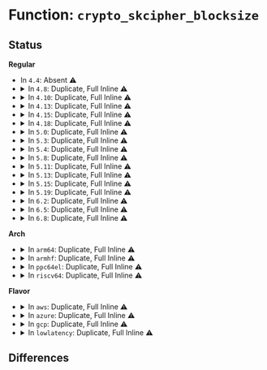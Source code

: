 # Function: <code>crypto_skcipher_blocksize</code>

## Status
<b>Regular</b>
<ul>
<li>
In <code>4.4</code>: Absent ⚠️
</li>
<li>
<details>
<summary>In <code>4.8</code>: Duplicate, Full Inline ⚠️</summary>

**Collision:** Static Duplication

**Inline:** Full

**Transformation:** False

**Instances:**

```
In fs/ecryptfs/crypto.c (ffffffff8133b863)
Location: include/crypto/skcipher.h:319
Inline: True
Inline callers:
  - fs/ecryptfs/crypto.c:ecryptfs_set_f_namelen
```
```
In fs/ecryptfs/keystore.c (ffffffff8133cdda)
Location: include/crypto/skcipher.h:319
Inline: True
Inline callers:
  - fs/ecryptfs/keystore.c:ecryptfs_write_tag_70_packet
```
```
In security/keys/big_key.c (ffffffff8136bc86)
Location: include/crypto/skcipher.h:319
Inline: True
Inline callers:
  - security/keys/big_key.c:big_key_read
  - security/keys/big_key.c:big_key_preparse
```
```
In security/keys/encrypted-keys/encrypted.c (ffffffff81fc2efa)
Location: include/crypto/skcipher.h:319
Inline: True
```
```
In crypto/cts.c (ffffffff813e7dcd)
Location: include/crypto/skcipher.h:319
Inline: True
Inline callers:
  - crypto/cts.c:crypto_cts_init_tfm
  - crypto/cts.c:crypto_cts_decrypt
  - crypto/cts.c:cts_cbc_decrypt
  - crypto/cts.c:crypto_cts_encrypt
  - crypto/cts.c:cts_cbc_encrypt
```
</details>
</li>
<li>
<details>
<summary>In <code>4.10</code>: Duplicate, Full Inline ⚠️</summary>

**Collision:** Static Duplication

**Inline:** Full

**Transformation:** False

**Instances:**

```
In fs/ecryptfs/crypto.c (ffffffff813515f3)
Location: include/crypto/skcipher.h:319
Inline: True
Inline callers:
  - fs/ecryptfs/crypto.c:ecryptfs_set_f_namelen
```
```
In fs/ecryptfs/keystore.c (ffffffff81352b6a)
Location: include/crypto/skcipher.h:319
Inline: True
Inline callers:
  - fs/ecryptfs/keystore.c:ecryptfs_write_tag_70_packet
```
```
In security/keys/big_key.c (ffffffff813824a6)
Location: include/crypto/skcipher.h:319
Inline: True
Inline callers:
  - security/keys/big_key.c:big_key_read
  - security/keys/big_key.c:big_key_preparse
```
```
In security/keys/encrypted-keys/encrypted.c (ffffffff81fff946)
Location: include/crypto/skcipher.h:319
Inline: True
```
```
In crypto/skcipher.c (ffffffff813f6a71)
Location: include/crypto/skcipher.h:319
Inline: True
Inline callers:
  - crypto/skcipher.c:skcipher_walk_skcipher
```
```
In crypto/cbc.c (ffffffff814003c1)
Location: include/crypto/skcipher.h:319
Inline: True
Inline callers:
  - crypto/cbc.c:crypto_cbc_decrypt
  - crypto/cbc.c:crypto_cbc_decrypt
```
```
In crypto/cts.c (ffffffff81400bfd)
Location: include/crypto/skcipher.h:319
Inline: True
Inline callers:
  - crypto/cts.c:crypto_cts_init_tfm
  - crypto/cts.c:crypto_cts_decrypt
  - crypto/cts.c:cts_cbc_decrypt
  - crypto/cts.c:crypto_cts_encrypt
  - crypto/cts.c:cts_cbc_encrypt
```
</details>
</li>
<li>
<details>
<summary>In <code>4.13</code>: Duplicate, Full Inline ⚠️</summary>

**Collision:** Static Duplication

**Inline:** Full

**Transformation:** False

**Instances:**

```
In fs/ecryptfs/crypto.c (ffffffff81366133)
Location: include/crypto/skcipher.h:353
Inline: True
Inline callers:
  - fs/ecryptfs/crypto.c:ecryptfs_set_f_namelen
```
```
In fs/ecryptfs/keystore.c (ffffffff8136769f)
Location: include/crypto/skcipher.h:353
Inline: True
Inline callers:
  - fs/ecryptfs/keystore.c:ecryptfs_write_tag_70_packet
```
```
In security/keys/big_key.c (ffffffff81396b57)
Location: include/crypto/skcipher.h:353
Inline: True
Inline callers:
  - security/keys/big_key.c:big_key_read
  - security/keys/big_key.c:big_key_preparse
```
```
In security/keys/encrypted-keys/encrypted.c (ffffffff820e2bd4)
Location: include/crypto/skcipher.h:353
Inline: True
Inline callers:
  - security/keys/encrypted-keys/encrypted.c:init_encrypted
```
```
In crypto/skcipher.c (ffffffff81402e4e)
Location: include/crypto/skcipher.h:353
Inline: True
Inline callers:
  - crypto/skcipher.c:skcipher_walk_skcipher
```
```
In crypto/cbc.c (0)
Location: include/crypto/skcipher.h:353
Inline: True
```
```
In crypto/cts.c (ffffffff8140dbad)
Location: include/crypto/skcipher.h:353
Inline: True
Inline callers:
  - crypto/cts.c:crypto_cts_init_tfm
  - crypto/cts.c:crypto_cts_decrypt
  - crypto/cts.c:cts_cbc_decrypt
  - crypto/cts.c:crypto_cts_encrypt
  - crypto/cts.c:cts_cbc_encrypt
```
</details>
</li>
<li>
<details>
<summary>In <code>4.15</code>: Duplicate, Full Inline ⚠️</summary>

**Collision:** Static Duplication

**Inline:** Full

**Transformation:** False

**Instances:**

```
In fs/ecryptfs/crypto.c (ffffffff8138ad73)
Location: include/crypto/skcipher.h:353
Inline: True
Inline callers:
  - fs/ecryptfs/crypto.c:ecryptfs_set_f_namelen
```
```
In fs/ecryptfs/keystore.c (ffffffff8138c32f)
Location: include/crypto/skcipher.h:353
Inline: True
Inline callers:
  - fs/ecryptfs/keystore.c:ecryptfs_write_tag_70_packet
```
```
In security/keys/encrypted-keys/encrypted.c (ffffffff826eb83a)
Location: include/crypto/skcipher.h:353
Inline: True
Inline callers:
  - security/keys/encrypted-keys/encrypted.c:init_encrypted
```
```
In crypto/skcipher.c (ffffffff8142b4bd)
Location: include/crypto/skcipher.h:353
Inline: True
Inline callers:
  - crypto/skcipher.c:skcipher_walk_skcipher
```
```
In crypto/cbc.c (0)
Location: include/crypto/skcipher.h:353
Inline: True
```
```
In crypto/cts.c (ffffffff8143664d)
Location: include/crypto/skcipher.h:353
Inline: True
Inline callers:
  - crypto/cts.c:crypto_cts_init_tfm
  - crypto/cts.c:crypto_cts_decrypt
  - crypto/cts.c:cts_cbc_decrypt
  - crypto/cts.c:crypto_cts_encrypt
  - crypto/cts.c:cts_cbc_encrypt
```
</details>
</li>
<li>
<details>
<summary>In <code>4.18</code>: Duplicate, Full Inline ⚠️</summary>

**Collision:** Static Duplication

**Inline:** Full

**Transformation:** False

**Instances:**

```
In fs/ecryptfs/crypto.c (ffffffff813b99fd)
Location: include/crypto/skcipher.h:353
Inline: True
Inline callers:
  - fs/ecryptfs/crypto.c:ecryptfs_set_f_namelen
```
```
In fs/ecryptfs/keystore.c (ffffffff813bb177)
Location: include/crypto/skcipher.h:353
Inline: True
Inline callers:
  - fs/ecryptfs/keystore.c:ecryptfs_write_tag_70_packet
```
```
In security/keys/encrypted-keys/encrypted.c (ffffffff82715d5f)
Location: include/crypto/skcipher.h:353
Inline: True
Inline callers:
  - security/keys/encrypted-keys/encrypted.c:init_encrypted
```
```
In crypto/skcipher.c (ffffffff8145e1d9)
Location: include/crypto/skcipher.h:353
Inline: True
Inline callers:
  - crypto/skcipher.c:skcipher_walk_skcipher
```
```
In crypto/cbc.c (0)
Location: include/crypto/skcipher.h:353
Inline: True
```
```
In crypto/cts.c (ffffffff814691bd)
Location: include/crypto/skcipher.h:353
Inline: True
Inline callers:
  - crypto/cts.c:crypto_cts_init_tfm
  - crypto/cts.c:crypto_cts_decrypt
  - crypto/cts.c:cts_cbc_decrypt
  - crypto/cts.c:crypto_cts_encrypt
  - crypto/cts.c:cts_cbc_encrypt
```
</details>
</li>
<li>
<details>
<summary>In <code>5.0</code>: Duplicate, Full Inline ⚠️</summary>

**Collision:** Static Duplication

**Inline:** Full

**Transformation:** False

**Instances:**

```
In fs/ecryptfs/crypto.c (ffffffff813d2f6d)
Location: include/crypto/skcipher.h:366
Inline: True
Inline callers:
  - fs/ecryptfs/crypto.c:ecryptfs_set_f_namelen
```
```
In fs/ecryptfs/keystore.c (ffffffff813d4778)
Location: include/crypto/skcipher.h:366
Inline: True
Inline callers:
  - fs/ecryptfs/keystore.c:ecryptfs_write_tag_70_packet
```
```
In security/keys/encrypted-keys/encrypted.c (ffffffff828cd1a1)
Location: include/crypto/skcipher.h:366
Inline: True
Inline callers:
  - security/keys/encrypted-keys/encrypted.c:init_encrypted
```
```
In crypto/skcipher.c (ffffffff8147ba79)
Location: include/crypto/skcipher.h:366
Inline: True
Inline callers:
  - crypto/skcipher.c:skcipher_walk_skcipher
```
```
In crypto/cbc.c (0)
Location: include/crypto/skcipher.h:366
Inline: True
```
```
In crypto/cts.c (ffffffff81486b8d)
Location: include/crypto/skcipher.h:366
Inline: True
Inline callers:
  - crypto/cts.c:crypto_cts_init_tfm
  - crypto/cts.c:crypto_cts_decrypt
  - crypto/cts.c:cts_cbc_decrypt
  - crypto/cts.c:crypto_cts_encrypt
  - crypto/cts.c:cts_cbc_encrypt
```
</details>
</li>
<li>
<details>
<summary>In <code>5.3</code>: Duplicate, Full Inline ⚠️</summary>

**Collision:** Static Duplication

**Inline:** Full

**Transformation:** False

**Instances:**

```
In fs/ecryptfs/crypto.c (ffffffff813fd9fd)
Location: include/crypto/skcipher.h:301
Inline: True
Inline callers:
  - fs/ecryptfs/crypto.c:ecryptfs_set_f_namelen
```
```
In fs/ecryptfs/keystore.c (ffffffff813ff122)
Location: include/crypto/skcipher.h:301
Inline: True
Inline callers:
  - fs/ecryptfs/keystore.c:ecryptfs_write_tag_70_packet
```
```
In security/keys/encrypted-keys/encrypted.c (ffffffff828e6bde)
Location: include/crypto/skcipher.h:301
Inline: True
Inline callers:
  - security/keys/encrypted-keys/encrypted.c:init_encrypted
```
```
In crypto/skcipher.c (ffffffff814a9e19)
Location: include/crypto/skcipher.h:301
Inline: True
Inline callers:
  - crypto/skcipher.c:skcipher_walk_skcipher
```
```
In crypto/cbc.c (0)
Location: include/crypto/skcipher.h:301
Inline: True
```
```
In crypto/cts.c (ffffffff814b4cad)
Location: include/crypto/skcipher.h:301
Inline: True
Inline callers:
  - crypto/cts.c:crypto_cts_init_tfm
  - crypto/cts.c:crypto_cts_decrypt
  - crypto/cts.c:cts_cbc_decrypt
  - crypto/cts.c:crypto_cts_encrypt
  - crypto/cts.c:cts_cbc_encrypt
```
</details>
</li>
<li>
<details>
<summary>In <code>5.4</code>: Duplicate, Full Inline ⚠️</summary>

**Collision:** Static Duplication

**Inline:** Full

**Transformation:** False

**Instances:**

```
In fs/ecryptfs/crypto.c (ffffffff814178dd)
Location: include/crypto/skcipher.h:301
Inline: True
Inline callers:
  - fs/ecryptfs/crypto.c:ecryptfs_set_f_namelen
```
```
In fs/ecryptfs/keystore.c (ffffffff81419012)
Location: include/crypto/skcipher.h:301
Inline: True
Inline callers:
  - fs/ecryptfs/keystore.c:ecryptfs_write_tag_70_packet
```
```
In security/keys/encrypted-keys/encrypted.c (ffffffff828ef6c9)
Location: include/crypto/skcipher.h:301
Inline: True
Inline callers:
  - security/keys/encrypted-keys/encrypted.c:init_encrypted
```
```
In crypto/skcipher.c (ffffffff814c4b09)
Location: include/crypto/skcipher.h:301
Inline: True
Inline callers:
  - crypto/skcipher.c:skcipher_walk_skcipher
```
```
In crypto/cbc.c (0)
Location: include/crypto/skcipher.h:301
Inline: True
```
```
In crypto/cts.c (ffffffff814cd77d)
Location: include/crypto/skcipher.h:301
Inline: True
Inline callers:
  - crypto/cts.c:crypto_cts_init_tfm
  - crypto/cts.c:crypto_cts_decrypt
  - crypto/cts.c:cts_cbc_decrypt
  - crypto/cts.c:crypto_cts_encrypt
  - crypto/cts.c:cts_cbc_encrypt
```
</details>
</li>
<li>
<details>
<summary>In <code>5.8</code>: Duplicate, Full Inline ⚠️</summary>

**Collision:** Static Duplication

**Inline:** Full

**Transformation:** False

**Instances:**

```
In fs/ecryptfs/crypto.c (ffffffff81465dfd)
Location: include/crypto/skcipher.h:270
Inline: True
Inline callers:
  - fs/ecryptfs/crypto.c:ecryptfs_set_f_namelen
```
```
In fs/ecryptfs/keystore.c (ffffffff8146819e)
Location: include/crypto/skcipher.h:270
Inline: True
Inline callers:
  - fs/ecryptfs/keystore.c:ecryptfs_write_tag_70_packet
```
```
In security/keys/encrypted-keys/encrypted.c (ffffffff82d048dd)
Location: include/crypto/skcipher.h:270
Inline: True
Inline callers:
  - security/keys/encrypted-keys/encrypted.c:init_encrypted
```
```
In crypto/skcipher.c (ffffffff81523c8f)
Location: include/crypto/skcipher.h:270
Inline: True
Inline callers:
  - crypto/skcipher.c:skcipher_walk_async
  - crypto/skcipher.c:skcipher_walk_virt
```
```
In crypto/cbc.c (ffffffff8152ca38)
Location: include/crypto/skcipher.h:270
Inline: True
Inline callers:
  - crypto/cbc.c:crypto_cbc_decrypt
```
```
In crypto/cts.c (ffffffff8152cb9d)
Location: include/crypto/skcipher.h:270
Inline: True
Inline callers:
  - crypto/cts.c:crypto_cts_init_tfm
  - crypto/cts.c:crypto_cts_decrypt
  - crypto/cts.c:cts_cbc_decrypt
  - crypto/cts.c:crypto_cts_encrypt
  - crypto/cts.c:cts_cbc_encrypt
```
</details>
</li>
<li>
<details>
<summary>In <code>5.11</code>: Duplicate, Full Inline ⚠️</summary>

**Collision:** Static Duplication

**Inline:** Full

**Transformation:** False

**Instances:**

```
In fs/ecryptfs/crypto.c (ffffffff8148169d)
Location: include/crypto/skcipher.h:270
Inline: True
Inline callers:
  - fs/ecryptfs/crypto.c:ecryptfs_set_f_namelen
```
```
In fs/ecryptfs/keystore.c (ffffffff8148361e)
Location: include/crypto/skcipher.h:270
Inline: True
Inline callers:
  - fs/ecryptfs/keystore.c:ecryptfs_write_tag_70_packet
```
```
In security/keys/encrypted-keys/encrypted.c (ffffffff82ff1caa)
Location: include/crypto/skcipher.h:270
Inline: True
Inline callers:
  - security/keys/encrypted-keys/encrypted.c:init_encrypted
```
```
In crypto/skcipher.c (ffffffff81540bdf)
Location: include/crypto/skcipher.h:270
Inline: True
Inline callers:
  - crypto/skcipher.c:skcipher_walk_async
  - crypto/skcipher.c:skcipher_walk_virt
```
```
In crypto/cbc.c (ffffffff815499d2)
Location: include/crypto/skcipher.h:270
Inline: True
Inline callers:
  - crypto/cbc.c:crypto_cbc_decrypt_inplace
  - crypto/cbc.c:crypto_cbc_decrypt_segment
  - crypto/cbc.c:crypto_cbc_encrypt
```
```
In crypto/cts.c (ffffffff81549c0d)
Location: include/crypto/skcipher.h:270
Inline: True
Inline callers:
  - crypto/cts.c:crypto_cts_init_tfm
  - crypto/cts.c:crypto_cts_decrypt
  - crypto/cts.c:cts_cbc_decrypt
  - crypto/cts.c:crypto_cts_encrypt
  - crypto/cts.c:cts_cbc_encrypt
```
</details>
</li>
<li>
<details>
<summary>In <code>5.13</code>: Duplicate, Full Inline ⚠️</summary>

**Collision:** Static Duplication

**Inline:** Full

**Transformation:** False

**Instances:**

```
In fs/ecryptfs/crypto.c (ffffffff81487101)
Location: include/crypto/skcipher.h:272
Inline: True
Inline callers:
  - fs/ecryptfs/crypto.c:ecryptfs_set_f_namelen
```
```
In fs/ecryptfs/keystore.c (ffffffff814890ae)
Location: include/crypto/skcipher.h:272
Inline: True
Inline callers:
  - fs/ecryptfs/keystore.c:ecryptfs_write_tag_70_packet
```
```
In security/keys/encrypted-keys/encrypted.c (ffffffff831fc634)
Location: include/crypto/skcipher.h:272
Inline: True
Inline callers:
  - security/keys/encrypted-keys/encrypted.c:init_encrypted
```
```
In crypto/skcipher.c (ffffffff8154923f)
Location: include/crypto/skcipher.h:272
Inline: True
Inline callers:
  - crypto/skcipher.c:skcipher_walk_async
  - crypto/skcipher.c:skcipher_walk_virt
```
```
In crypto/cbc.c (ffffffff815520fd)
Location: include/crypto/skcipher.h:272
Inline: True
Inline callers:
  - crypto/cbc.c:crypto_cbc_decrypt
  - crypto/cbc.c:crypto_cbc_encrypt
```
```
In crypto/cts.c (ffffffff8155224d)
Location: include/crypto/skcipher.h:272
Inline: True
Inline callers:
  - crypto/cts.c:crypto_cts_init_tfm
  - crypto/cts.c:crypto_cts_decrypt
  - crypto/cts.c:cts_cbc_decrypt
  - crypto/cts.c:crypto_cts_encrypt
  - crypto/cts.c:cts_cbc_encrypt
```
</details>
</li>
<li>
<details>
<summary>In <code>5.15</code>: Duplicate, Full Inline ⚠️</summary>

**Collision:** Static Duplication

**Inline:** Full

**Transformation:** False

**Instances:**

```
In fs/ecryptfs/crypto.c (ffffffff814de8a1)
Location: include/crypto/skcipher.h:272
Inline: True
Inline callers:
  - fs/ecryptfs/crypto.c:ecryptfs_set_f_namelen
```
```
In fs/ecryptfs/keystore.c (ffffffff814e08ae)
Location: include/crypto/skcipher.h:272
Inline: True
Inline callers:
  - fs/ecryptfs/keystore.c:ecryptfs_write_tag_70_packet
```
```
In security/keys/encrypted-keys/encrypted.c (ffffffff832e3686)
Location: include/crypto/skcipher.h:272
Inline: True
Inline callers:
  - security/keys/encrypted-keys/encrypted.c:init_encrypted
```
```
In crypto/skcipher.c (ffffffff815a9a1f)
Location: include/crypto/skcipher.h:272
Inline: True
Inline callers:
  - crypto/skcipher.c:skcipher_walk_async
  - crypto/skcipher.c:skcipher_walk_virt
```
```
In crypto/cbc.c (ffffffff815b30fd)
Location: include/crypto/skcipher.h:272
Inline: True
Inline callers:
  - crypto/cbc.c:crypto_cbc_decrypt
  - crypto/cbc.c:crypto_cbc_encrypt
```
```
In crypto/cts.c (ffffffff815b324d)
Location: include/crypto/skcipher.h:272
Inline: True
Inline callers:
  - crypto/cts.c:crypto_cts_init_tfm
  - crypto/cts.c:crypto_cts_decrypt
  - crypto/cts.c:cts_cbc_decrypt
  - crypto/cts.c:crypto_cts_encrypt
  - crypto/cts.c:cts_cbc_encrypt
```
</details>
</li>
<li>
<details>
<summary>In <code>5.19</code>: Duplicate, Full Inline ⚠️</summary>

**Collision:** Static Duplication

**Inline:** Full

**Transformation:** False

**Instances:**

```
In fs/ecryptfs/crypto.c (ffffffff8156c893)
Location: include/crypto/skcipher.h:276
Inline: True
Inline callers:
  - fs/ecryptfs/crypto.c:ecryptfs_set_f_namelen
```
```
In fs/ecryptfs/keystore.c (ffffffff8156ea5e)
Location: include/crypto/skcipher.h:276
Inline: True
Inline callers:
  - fs/ecryptfs/keystore.c:ecryptfs_write_tag_70_packet
```
```
In security/keys/encrypted-keys/encrypted.c (ffffffff83499a96)
Location: include/crypto/skcipher.h:276
Inline: True
Inline callers:
  - security/keys/encrypted-keys/encrypted.c:init_encrypted
```
```
In crypto/skcipher.c (ffffffff81650ec3)
Location: include/crypto/skcipher.h:276
Inline: True
Inline callers:
  - crypto/skcipher.c:skcipher_walk_async
  - crypto/skcipher.c:skcipher_walk_virt
```
```
In crypto/cbc.c (ffffffff8165bd2f)
Location: include/crypto/skcipher.h:276
Inline: True
Inline callers:
  - crypto/cbc.c:crypto_cbc_decrypt
  - crypto/cbc.c:crypto_cbc_decrypt_inplace
  - crypto/cbc.c:crypto_cbc_encrypt
```
```
In crypto/cts.c (ffffffff8165c22d)
Location: include/crypto/skcipher.h:276
Inline: True
Inline callers:
  - crypto/cts.c:crypto_cts_init_tfm
  - crypto/cts.c:crypto_cts_decrypt
  - crypto/cts.c:cts_cbc_decrypt
  - crypto/cts.c:crypto_cts_encrypt
  - crypto/cts.c:cts_cbc_encrypt
```
</details>
</li>
<li>
<details>
<summary>In <code>6.2</code>: Duplicate, Full Inline ⚠️</summary>

**Collision:** Static Duplication

**Inline:** Full

**Transformation:** False

**Instances:**

```
In fs/ecryptfs/crypto.c (ffffffff81610b53)
Location: include/crypto/skcipher.h:276
Inline: True
Inline callers:
  - fs/ecryptfs/crypto.c:ecryptfs_set_f_namelen
```
```
In fs/ecryptfs/keystore.c (ffffffff81613b9b)
Location: include/crypto/skcipher.h:276
Inline: True
Inline callers:
  - fs/ecryptfs/keystore.c:ecryptfs_write_tag_70_packet
```
```
In security/keys/encrypted-keys/encrypted.c (ffffffff83ecfbc4)
Location: include/crypto/skcipher.h:276
Inline: True
Inline callers:
  - security/keys/encrypted-keys/encrypted.c:init_encrypted
```
```
In crypto/skcipher.c (ffffffff8170a6e3)
Location: include/crypto/skcipher.h:276
Inline: True
Inline callers:
  - crypto/skcipher.c:skcipher_walk_async
  - crypto/skcipher.c:skcipher_walk_virt
```
```
In crypto/cbc.c (ffffffff81715495)
Location: include/crypto/skcipher.h:276
Inline: True
Inline callers:
  - crypto/cbc.c:crypto_cbc_decrypt_inplace
  - crypto/cbc.c:crypto_cbc_decrypt_segment
  - crypto/cbc.c:crypto_cbc_encrypt_inplace
  - crypto/cbc.c:crypto_cbc_encrypt_segment
```
```
In crypto/cts.c (ffffffff81715bed)
Location: include/crypto/skcipher.h:276
Inline: True
Inline callers:
  - crypto/cts.c:crypto_cts_init_tfm
  - crypto/cts.c:crypto_cts_decrypt
  - crypto/cts.c:cts_cbc_decrypt
  - crypto/cts.c:crypto_cts_encrypt
  - crypto/cts.c:cts_cbc_encrypt
```
</details>
</li>
<li>
<details>
<summary>In <code>6.5</code>: Duplicate, Full Inline ⚠️</summary>

**Collision:** Static Duplication

**Inline:** Full

**Transformation:** False

**Instances:**

```
In fs/ecryptfs/crypto.c (ffffffff81648a0b)
Location: include/crypto/skcipher.h:298
Inline: True
Inline callers:
  - fs/ecryptfs/crypto.c:ecryptfs_set_f_namelen
```
```
In fs/ecryptfs/keystore.c (ffffffff8164bbfb)
Location: include/crypto/skcipher.h:298
Inline: True
Inline callers:
  - fs/ecryptfs/keystore.c:ecryptfs_write_tag_70_packet
```
```
In security/keys/encrypted-keys/encrypted.c (ffffffff836f4c82)
Location: include/crypto/skcipher.h:298
Inline: True
Inline callers:
  - security/keys/encrypted-keys/encrypted.c:init_encrypted
```
```
In crypto/skcipher.c (ffffffff81743f33)
Location: include/crypto/skcipher.h:298
Inline: True
Inline callers:
  - crypto/skcipher.c:skcipher_walk_async
  - crypto/skcipher.c:skcipher_walk_virt
```
```
In crypto/cbc.c (ffffffff81750d45)
Location: include/crypto/skcipher.h:298
Inline: True
Inline callers:
  - crypto/cbc.c:crypto_cbc_decrypt_inplace
  - crypto/cbc.c:crypto_cbc_decrypt_segment
  - crypto/cbc.c:crypto_cbc_encrypt_inplace
  - crypto/cbc.c:crypto_cbc_encrypt_segment
```
```
In crypto/cts.c (ffffffff8175149d)
Location: include/crypto/skcipher.h:298
Inline: True
Inline callers:
  - crypto/cts.c:crypto_cts_init_tfm
  - crypto/cts.c:crypto_cts_decrypt
  - crypto/cts.c:cts_cbc_decrypt
  - crypto/cts.c:crypto_cts_encrypt
  - crypto/cts.c:cts_cbc_encrypt
```
</details>
</li>
<li>
<details>
<summary>In <code>6.8</code>: Duplicate, Full Inline ⚠️</summary>

**Collision:** Static Duplication

**Inline:** Full

**Transformation:** False

**Instances:**

```
In fs/ecryptfs/crypto.c (ffffffff81681edb)
Location: include/crypto/skcipher.h:456
Inline: True
Inline callers:
  - fs/ecryptfs/crypto.c:ecryptfs_set_f_namelen
```
```
In fs/ecryptfs/keystore.c (ffffffff8168512a)
Location: include/crypto/skcipher.h:456
Inline: True
Inline callers:
  - fs/ecryptfs/keystore.c:ecryptfs_write_tag_70_packet
```
```
In security/keys/encrypted-keys/encrypted.c (ffffffff83927e82)
Location: include/crypto/skcipher.h:456
Inline: True
Inline callers:
  - security/keys/encrypted-keys/encrypted.c:init_encrypted
```
```
In crypto/skcipher.c (ffffffff81785f2d)
Location: include/crypto/skcipher.h:456
Inline: True
Inline callers:
  - crypto/skcipher.c:skcipher_walk_skcipher
```
```
In crypto/cts.c (ffffffff817932ed)
Location: include/crypto/skcipher.h:456
Inline: True
Inline callers:
  - crypto/cts.c:crypto_cts_init_tfm
  - crypto/cts.c:crypto_cts_decrypt
  - crypto/cts.c:cts_cbc_decrypt
  - crypto/cts.c:crypto_cts_encrypt
  - crypto/cts.c:cts_cbc_encrypt
```
</details>
</li>
</ul>
<b>Arch</b>
<ul>
<li>
<details>
<summary>In <code>arm64</code>: Duplicate, Full Inline ⚠️</summary>

**Collision:** Static Duplication

**Inline:** Full

**Transformation:** False

**Instances:**

```
In fs/ecryptfs/crypto.c (ffff8000104f94d0)
Location: include/crypto/skcipher.h:301
Inline: True
Inline callers:
  - fs/ecryptfs/crypto.c:ecryptfs_set_f_namelen
```
```
In fs/ecryptfs/keystore.c (ffff8000104fa85c)
Location: include/crypto/skcipher.h:301
Inline: True
Inline callers:
  - fs/ecryptfs/keystore.c:ecryptfs_write_tag_70_packet
```
```
In security/keys/encrypted-keys/encrypted.c (ffff8000114693ac)
Location: include/crypto/skcipher.h:301
Inline: True
Inline callers:
  - security/keys/encrypted-keys/encrypted.c:init_encrypted
```
```
In crypto/skcipher.c (ffff8000105bf560)
Location: include/crypto/skcipher.h:301
Inline: True
Inline callers:
  - crypto/skcipher.c:skcipher_walk_skcipher
```
```
In crypto/cbc.c (0)
Location: include/crypto/skcipher.h:301
Inline: True
```
```
In crypto/cts.c (ffff8000105c9668)
Location: include/crypto/skcipher.h:301
Inline: True
Inline callers:
  - crypto/cts.c:crypto_cts_init_tfm
  - crypto/cts.c:crypto_cts_decrypt
  - crypto/cts.c:cts_cbc_decrypt
  - crypto/cts.c:crypto_cts_encrypt
  - crypto/cts.c:cts_cbc_encrypt
```
</details>
</li>
<li>
<details>
<summary>In <code>armhf</code>: Duplicate, Full Inline ⚠️</summary>

**Collision:** Static Duplication

**Inline:** Full

**Transformation:** False

**Instances:**

```
In fs/ecryptfs/crypto.c (c06b6d80)
Location: include/crypto/skcipher.h:301
Inline: True
Inline callers:
  - fs/ecryptfs/crypto.c:ecryptfs_set_f_namelen
```
```
In fs/ecryptfs/keystore.c (c06b7fac)
Location: include/crypto/skcipher.h:301
Inline: True
Inline callers:
  - fs/ecryptfs/keystore.c:ecryptfs_write_tag_70_packet
```
```
In security/keys/encrypted-keys/encrypted.c (c1541ef4)
Location: include/crypto/skcipher.h:301
Inline: True
Inline callers:
  - security/keys/encrypted-keys/encrypted.c:init_encrypted
```
```
In crypto/skcipher.c (c076d2bc)
Location: include/crypto/skcipher.h:301
Inline: True
Inline callers:
  - crypto/skcipher.c:skcipher_walk_skcipher
```
```
In crypto/cbc.c (0)
Location: include/crypto/skcipher.h:301
Inline: True
```
```
In crypto/cts.c (c0777208)
Location: include/crypto/skcipher.h:301
Inline: True
Inline callers:
  - crypto/cts.c:crypto_cts_init_tfm
  - crypto/cts.c:crypto_cts_decrypt
  - crypto/cts.c:cts_cbc_decrypt
  - crypto/cts.c:crypto_cts_encrypt
  - crypto/cts.c:cts_cbc_encrypt
```
</details>
</li>
<li>
<details>
<summary>In <code>ppc64el</code>: Duplicate, Full Inline ⚠️</summary>

**Collision:** Static Duplication

**Inline:** Full

**Transformation:** False

**Instances:**

```
In fs/ecryptfs/crypto.c (c00000000063b850)
Location: include/crypto/skcipher.h:301
Inline: True
Inline callers:
  - fs/ecryptfs/crypto.c:ecryptfs_set_f_namelen
```
```
In fs/ecryptfs/keystore.c (c00000000063d0d0)
Location: include/crypto/skcipher.h:301
Inline: True
Inline callers:
  - fs/ecryptfs/keystore.c:ecryptfs_write_tag_70_packet
```
```
In security/keys/encrypted-keys/encrypted.c (c000000001397524)
Location: include/crypto/skcipher.h:301
Inline: True
Inline callers:
  - security/keys/encrypted-keys/encrypted.c:init_encrypted
```
```
In crypto/skcipher.c (c0000000007472b4)
Location: include/crypto/skcipher.h:301
Inline: True
Inline callers:
  - crypto/skcipher.c:skcipher_walk_skcipher
```
```
In crypto/cbc.c (0)
Location: include/crypto/skcipher.h:301
Inline: True
```
```
In crypto/cts.c (c000000000753cc8)
Location: include/crypto/skcipher.h:301
Inline: True
Inline callers:
  - crypto/cts.c:crypto_cts_init_tfm
  - crypto/cts.c:crypto_cts_decrypt
  - crypto/cts.c:cts_cbc_decrypt
  - crypto/cts.c:crypto_cts_encrypt
  - crypto/cts.c:cts_cbc_encrypt
```
</details>
</li>
<li>
<details>
<summary>In <code>riscv64</code>: Duplicate, Full Inline ⚠️</summary>

**Collision:** Static Duplication

**Inline:** Full

**Transformation:** False

**Instances:**

```
In fs/ecryptfs/crypto.c (ffffffe000367c32)
Location: include/crypto/skcipher.h:301
Inline: True
Inline callers:
  - fs/ecryptfs/crypto.c:ecryptfs_set_f_namelen
```
```
In fs/ecryptfs/keystore.c (ffffffe000369042)
Location: include/crypto/skcipher.h:301
Inline: True
Inline callers:
  - fs/ecryptfs/keystore.c:ecryptfs_write_tag_70_packet
```
```
In security/keys/encrypted-keys/encrypted.c (ffffffe0000245fe)
Location: include/crypto/skcipher.h:301
Inline: True
Inline callers:
  - security/keys/encrypted-keys/encrypted.c:init_encrypted
```
```
In crypto/skcipher.c (ffffffe00040471e)
Location: include/crypto/skcipher.h:301
Inline: True
Inline callers:
  - crypto/skcipher.c:skcipher_walk_skcipher
```
```
In crypto/cbc.c (0)
Location: include/crypto/skcipher.h:301
Inline: True
```
```
In crypto/cts.c (ffffffe00040e334)
Location: include/crypto/skcipher.h:301
Inline: True
Inline callers:
  - crypto/cts.c:crypto_cts_init_tfm
  - crypto/cts.c:crypto_cts_decrypt
  - crypto/cts.c:cts_cbc_decrypt
  - crypto/cts.c:crypto_cts_encrypt
  - crypto/cts.c:cts_cbc_encrypt
```
</details>
</li>
</ul>
<b>Flavor</b>
<ul>
<li>
<details>
<summary>In <code>aws</code>: Duplicate, Full Inline ⚠️</summary>

**Collision:** Static Duplication

**Inline:** Full

**Transformation:** False

**Instances:**

```
In fs/ecryptfs/crypto.c (ffffffff8140febd)
Location: include/crypto/skcipher.h:301
Inline: True
Inline callers:
  - fs/ecryptfs/crypto.c:ecryptfs_set_f_namelen
```
```
In fs/ecryptfs/keystore.c (ffffffff814115f2)
Location: include/crypto/skcipher.h:301
Inline: True
Inline callers:
  - fs/ecryptfs/keystore.c:ecryptfs_write_tag_70_packet
```
```
In security/keys/encrypted-keys/encrypted.c (ffffffff828d857d)
Location: include/crypto/skcipher.h:301
Inline: True
Inline callers:
  - security/keys/encrypted-keys/encrypted.c:init_encrypted
```
```
In crypto/skcipher.c (ffffffff814bd0e9)
Location: include/crypto/skcipher.h:301
Inline: True
Inline callers:
  - crypto/skcipher.c:skcipher_walk_skcipher
```
```
In crypto/cbc.c (0)
Location: include/crypto/skcipher.h:301
Inline: True
```
```
In crypto/cts.c (ffffffff814c5d5d)
Location: include/crypto/skcipher.h:301
Inline: True
Inline callers:
  - crypto/cts.c:crypto_cts_init_tfm
  - crypto/cts.c:crypto_cts_decrypt
  - crypto/cts.c:cts_cbc_decrypt
  - crypto/cts.c:crypto_cts_encrypt
  - crypto/cts.c:cts_cbc_encrypt
```
</details>
</li>
<li>
<details>
<summary>In <code>azure</code>: Duplicate, Full Inline ⚠️</summary>

**Collision:** Static Duplication

**Inline:** Full

**Transformation:** False

**Instances:**

```
In fs/ecryptfs/crypto.c (ffffffff8140093d)
Location: include/crypto/skcipher.h:301
Inline: True
Inline callers:
  - fs/ecryptfs/crypto.c:ecryptfs_set_f_namelen
```
```
In fs/ecryptfs/keystore.c (ffffffff81402072)
Location: include/crypto/skcipher.h:301
Inline: True
Inline callers:
  - fs/ecryptfs/keystore.c:ecryptfs_write_tag_70_packet
```
```
In security/keys/encrypted-keys/encrypted.c (ffffffff828d0c99)
Location: include/crypto/skcipher.h:301
Inline: True
Inline callers:
  - security/keys/encrypted-keys/encrypted.c:init_encrypted
```
```
In crypto/skcipher.c (ffffffff814adb09)
Location: include/crypto/skcipher.h:301
Inline: True
Inline callers:
  - crypto/skcipher.c:skcipher_walk_skcipher
```
```
In crypto/cbc.c (0)
Location: include/crypto/skcipher.h:301
Inline: True
```
```
In crypto/cts.c (ffffffff814b677d)
Location: include/crypto/skcipher.h:301
Inline: True
Inline callers:
  - crypto/cts.c:crypto_cts_init_tfm
  - crypto/cts.c:crypto_cts_decrypt
  - crypto/cts.c:cts_cbc_decrypt
  - crypto/cts.c:crypto_cts_encrypt
  - crypto/cts.c:cts_cbc_encrypt
```
</details>
</li>
<li>
<details>
<summary>In <code>gcp</code>: Duplicate, Full Inline ⚠️</summary>

**Collision:** Static Duplication

**Inline:** Full

**Transformation:** False

**Instances:**

```
In fs/ecryptfs/crypto.c (ffffffff8140d23d)
Location: include/crypto/skcipher.h:301
Inline: True
Inline callers:
  - fs/ecryptfs/crypto.c:ecryptfs_set_f_namelen
```
```
In fs/ecryptfs/keystore.c (ffffffff8140e972)
Location: include/crypto/skcipher.h:301
Inline: True
Inline callers:
  - fs/ecryptfs/keystore.c:ecryptfs_write_tag_70_packet
```
```
In security/keys/encrypted-keys/encrypted.c (ffffffff828eb2fd)
Location: include/crypto/skcipher.h:301
Inline: True
Inline callers:
  - security/keys/encrypted-keys/encrypted.c:init_encrypted
```
```
In crypto/skcipher.c (ffffffff814b9179)
Location: include/crypto/skcipher.h:301
Inline: True
Inline callers:
  - crypto/skcipher.c:skcipher_walk_skcipher
```
```
In crypto/cbc.c (0)
Location: include/crypto/skcipher.h:301
Inline: True
```
```
In crypto/cts.c (ffffffff814c1ded)
Location: include/crypto/skcipher.h:301
Inline: True
Inline callers:
  - crypto/cts.c:crypto_cts_init_tfm
  - crypto/cts.c:crypto_cts_decrypt
  - crypto/cts.c:cts_cbc_decrypt
  - crypto/cts.c:crypto_cts_encrypt
  - crypto/cts.c:cts_cbc_encrypt
```
</details>
</li>
<li>
<details>
<summary>In <code>lowlatency</code>: Duplicate, Full Inline ⚠️</summary>

**Collision:** Static Duplication

**Inline:** Full

**Transformation:** False

**Instances:**

```
In fs/ecryptfs/crypto.c (ffffffff81422ebd)
Location: include/crypto/skcipher.h:301
Inline: True
Inline callers:
  - fs/ecryptfs/crypto.c:ecryptfs_set_f_namelen
```
```
In fs/ecryptfs/keystore.c (ffffffff814245e2)
Location: include/crypto/skcipher.h:301
Inline: True
Inline callers:
  - fs/ecryptfs/keystore.c:ecryptfs_write_tag_70_packet
```
```
In security/keys/encrypted-keys/encrypted.c (ffffffff828f0713)
Location: include/crypto/skcipher.h:301
Inline: True
Inline callers:
  - security/keys/encrypted-keys/encrypted.c:init_encrypted
```
```
In crypto/skcipher.c (ffffffff814d1c39)
Location: include/crypto/skcipher.h:301
Inline: True
Inline callers:
  - crypto/skcipher.c:skcipher_walk_skcipher
```
```
In crypto/cbc.c (0)
Location: include/crypto/skcipher.h:301
Inline: True
```
```
In crypto/cts.c (ffffffff814da8bd)
Location: include/crypto/skcipher.h:301
Inline: True
Inline callers:
  - crypto/cts.c:crypto_cts_init_tfm
  - crypto/cts.c:crypto_cts_decrypt
  - crypto/cts.c:cts_cbc_decrypt
  - crypto/cts.c:crypto_cts_encrypt
  - crypto/cts.c:cts_cbc_encrypt
```
</details>
</li>
</ul>

## Differences
